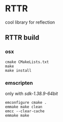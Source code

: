 # RTTR
cool library for reflection

## RTTR build

### osx 

```
cmake CMakeLists.txt
make 
make install
```

### emscripten 

only with *sdk-1.38.9-64bit*

```
emconfigure cmake .    
emmake make clean 
emcc --clear-cache 
emmake make 
```